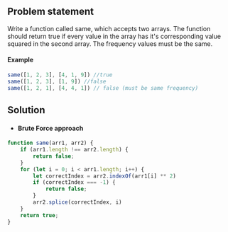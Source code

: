 ## Problem statement

Write a function called <stong>same</strong>, which accepts two arrays. The function should return true if every value in the array has it's corresponding value squared in the second array. The frequency values must be the same.

#### Example

```js
same([1, 2, 3], [4, 1, 9]) //true
same([1, 2, 3], [1, 9]) //false
same([1, 2, 1], [4, 4, 1]) // false (must be same frequency)
```

## Solution

* #### Brute Force approach

```js
function same(arr1, arr2) {
    if (arr1.length !== arr2.length) {
        return false;
    }
    for (let i = 0; i < arr1.length; i++) {
        let correctIndex = arr2.indexOf(arr1[i] ** 2)
        if (correctIndex === -1) {
            return false;
        }
        arr2.splice(correctIndex, i)
    }
    return true;
}
```
